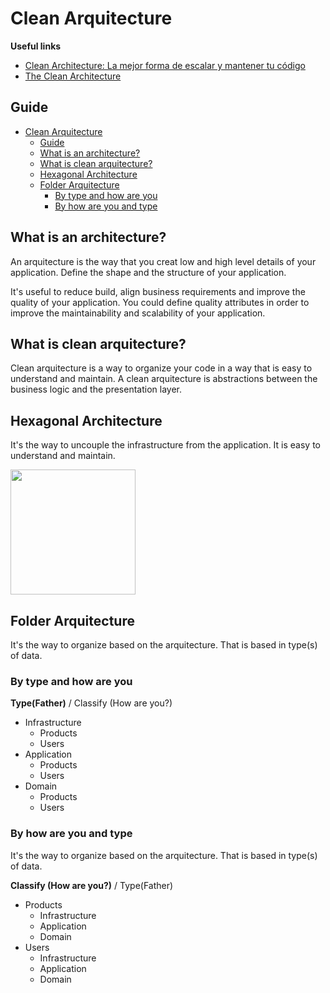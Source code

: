 # Clean Arquitecture

**Useful links**
- [Clean Architecture: La mejor forma de escalar y mantener tu código](https://www.youtube.com/watch?v=y3MWfPDmVqo&ab_channel=CodelyTV-Redescubrelaprogramaci%C3%B3n)
- [The Clean Architecture](https://blog.cleancoder.com/uncle-bob/2012/08/13/the-clean-architecture.html)

## Guide
- [Clean Arquitecture](#clean-arquitecture)
  - [Guide](#guide)
  - [What is an architecture?](#what-is-an-architecture)
  - [What is clean arquitecture?](#what-is-clean-arquitecture)
  - [Hexagonal Architecture](#hexagonal-architecture)
  - [Folder Arquitecture](#folder-arquitecture)
    - [By type and how are you](#by-type-and-how-are-you)
    - [By how are you and type](#by-how-are-you-and-type)

## What is an architecture?

An arquitecture is the way that you creat low and high level details of your application. Define the shape and the structure of your application.

It's useful to reduce build, align business requirements and improve the quality of your application. You could define quality attributes in order to improve the maintainability and scalability of your application.


## What is clean arquitecture?

Clean arquitecture is a way to organize your code in a way that is easy to understand and maintain. A clean arquitecture is abstractions between the business logic and the presentation layer.

## Hexagonal Architecture

It's the way to uncouple the infrastructure from the application. It is easy to understand and maintain.

<img src="https://cohesivebytes.files.wordpress.com/2017/01/hexagonal.png" style="height:200px">

## Folder Arquitecture

It's the way to organize based on the arquitecture. That is based in type(s) of data.

### By type and how are you

**Type(Father)** / Classify (How are you?)

- Infrastructure
  - Products
  - Users
- Application
  - Products
  - Users
- Domain
  - Products
  - Users

### By how are you and type

It's the way to organize based on the arquitecture. That is based in type(s) of data.

**Classify (How are you?)** / Type(Father)

- Products
  - Infrastructure
  - Application
  - Domain
- Users
  - Infrastructure
  - Application
  - Domain




